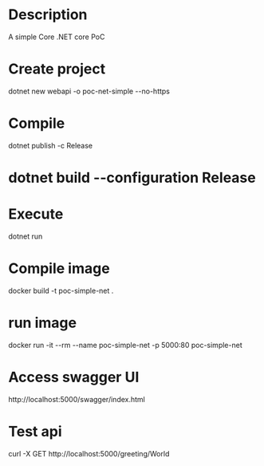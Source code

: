 # Description
A simple Core .NET core PoC

# Create project
dotnet new webapi -o poc-net-simple --no-https

# Compile
dotnet publish -c Release
# dotnet build --configuration Release

# Execute
dotnet run

# Compile image
docker build -t poc-simple-net .

# run image
docker run -it --rm --name poc-simple-net -p 5000:80 poc-simple-net

# Access swagger UI
http://localhost:5000/swagger/index.html

# Test api
curl -X GET http://localhost:5000/greeting/World
